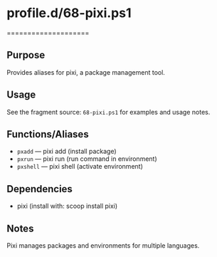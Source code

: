 # profile.d/68-pixi.ps1
====================

Purpose
-------
Provides aliases for pixi, a package management tool.

Usage
-----
See the fragment source: `68-pixi.ps1` for examples and usage notes.

Functions/Aliases
-----------------
- `pxadd` — pixi add (install package)
- `pxrun` — pixi run (run command in environment)
- `pxshell` — pixi shell (activate environment)

Dependencies
------------
- pixi (install with: scoop install pixi)

Notes
-----
Pixi manages packages and environments for multiple languages.
